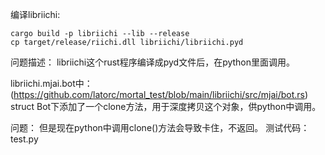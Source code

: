 编译libriichi:
```
cargo build -p libriichi --lib --release
cp target/release/riichi.dll libriichi/libriichi.pyd
```


问题描述：
libriichi这个rust程序编译成pyd文件后，在python里面调用。

libriichi.mjai.bot中： (https://github.com/latorc/mortal_test/blob/main/libriichi/src/mjai/bot.rs)
struct Bot下添加了一个clone方法，用于深度拷贝这个对象，供python中调用。

问题：
但是现在python中调用clone()方法会导致卡住，不返回。
测试代码：test.py
